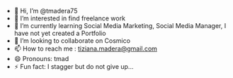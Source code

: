 - 👋 Hi, I’m @tmadera75
- 👀 I’m interested in find freelance work
- 🌱 I’m currently learning Social Media Marketing, Social Media Manager, I have not yet created a Portfolio
- 💞️ I’m looking to collaborate on Cosmico
- 📫 How to reach me : tiziana.madera@gmail.com
- 😄 Pronouns: tmad
- ⚡ Fun fact: I stagger but do not give up...

<!---
tmadera75/tmadera75 is a ✨ special ✨ repository because its `README.md` (this file) appears on your GitHub profile.
You can click the Preview link to take a look at your changes.
--->
